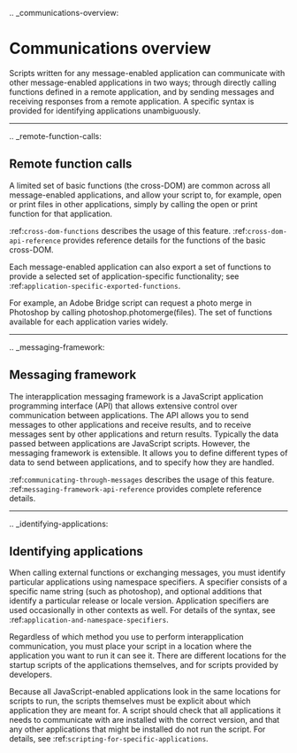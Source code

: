 .. _communications-overview:

Communications overview
=======================
Scripts written for any message-enabled application can communicate with other message-enabled
applications in two ways; through directly calling functions defined in a remote application, and by
sending messages and receiving responses from a remote application. A specific syntax is provided for
identifying applications unambiguously.

--------------------------------------------------------------------------------

.. _remote-function-calls:

Remote function calls
---------------------
A limited set of basic functions (the cross-DOM) are common across all message-enabled applications, and
allow your script to, for example, open or print files in other applications, simply by calling the open or
print function for that application.

:ref:`cross-dom-functions` describes the usage of this feature.
:ref:`cross-dom-api-reference` provides reference details for the functions of the basic
cross-DOM.

Each message-enabled application can also export a set of functions to provide a selected set of
application-specific functionality; see :ref:`application-specific-exported-functions`.

For example, an Adobe Bridge script can request a photo merge in Photoshop by calling
photoshop.photomerge(files). The set of functions available for each application varies widely.

--------------------------------------------------------------------------------

.. _messaging-framework:

Messaging framework
-------------------
The interapplication messaging framework is a JavaScript application programming interface (API) that
allows extensive control over communication between applications. The API allows you to send messages
to other applications and receive results, and to receive messages sent by other applications and return
results. Typically the data passed between applications are JavaScript scripts. However, the messaging
framework is extensible. It allows you to define different types of data to send between applications, and
to specify how they are handled.

:ref:`communicating-through-messages` describes the usage of this feature.
:ref:`messaging-framework-api-reference` provides complete reference details.

--------------------------------------------------------------------------------

.. _identifying-applications:

Identifying applications
------------------------
When calling external functions or exchanging messages, you must identify particular applications using
namespace specifiers. A specifier consists of a specific name string (such as photoshop), and optional
additions that identify a particular release or locale version. Application specifiers are used occasionally in
other contexts as well. For details of the syntax, see :ref:`application-and-namespace-specifiers`.

Regardless of which method you use to perform interapplication communication, you must place your
script in a location where the application you want to run it can see it. There are different locations for the
startup scripts of the applications themselves, and for scripts provided by developers.

Because all JavaScript-enabled applications look in the same locations for scripts to run, the scripts
themselves must be explicit about which application they are meant for. A script should check that all
applications it needs to communicate with are installed with the correct version, and that any other
applications that might be installed do not run the script. For details, see :ref:`scripting-for-specific-applications`.
